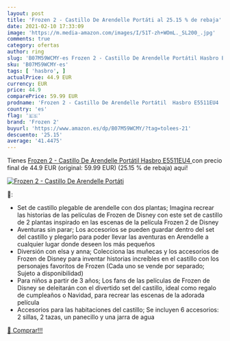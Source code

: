 ```yaml
---
layout: post
title: 'Frozen 2 - Castillo De Arendelle Portáti al 25.15 % de rebaja'
date: 2021-02-10 17:33:09
image: 'https://m.media-amazon.com/images/I/51T-zh+WOmL._SL200_.jpg'
comments: true
category: ofertas
author: ring
slug: 'B07M59WCMY-es Frozen 2 - Castillo De Arendelle Portátil Hasbro E5511EU4'
sku: 'B07M59WCMY-es'
tags: [ 'hasbro', ]
actualPrice: 44.9 EUR
currency: EUR
price: 44.9
comparePrice: 59.99 EUR
prodname: 'Frozen 2 - Castillo De Arendelle Portátil  Hasbro E5511EU4 '
country: 'es'
flag: '🇪🇸'
brand: 'Frozen 2'
buyurl: 'https://www.amazon.es/dp/B07M59WCMY/?tag=tolees-21'
descuento: '25.15'
average: '41.4475'
---
```


Tienes [Frozen 2 - Castillo De Arendelle Portátil  Hasbro E5511EU4 ](https://www.amazon.es/dp/B07M59WCMY/?tag=tolees-21) con precio final de  44.9 EUR (original: 59.99 EUR) (25.15 %  de rebaja) aqui!

[![Frozen 2 - Castillo De Arendelle Portáti](https://m.media-amazon.com/images/I/51T-zh+WOmL._SL200_.jpg)](https://www.amazon.es/dp/B07M59WCMY/?tag=tolees-21)

🔎:

- Set de castillo plegable de arendelle con dos plantas; Imagina recrear las historias de las películas de Frozen de Disney con este set de castillo de 2 plantas inspirado en las escenas de la película Frozen 2 de Disney
- Aventuras sin parar; Los accesorios se pueden guardar dentro del set del castillo y plegarlo para poder llevar las aventuras en Arendelle a cualquier lugar donde deseen los más pequeños
- Diversión con elsa y anna; Colecciona las muñecas y los accesorios de Frozen de Disney para inventar historias increíbles en el castillo con los personajes favoritos de Frozen (Cada uno se vende por separado; Sujeto a disponibilidad)
- Para niños a partir de 3 años; Los fans de las películas de Frozen de Disney se deleitarán con el divertido set del castillo, ideal como regalo de cumpleaños o Navidad, para recrear las escenas de la adorada película
- Accesorios para las habitaciones del castillo; Se incluyen 6 accesorios: 2 sillas, 2 tazas, un panecillo y una jarra de agua

[🛒 Comprar!!!](https://www.amazon.es/dp/B07M59WCMY/?tag=tolees-21)
